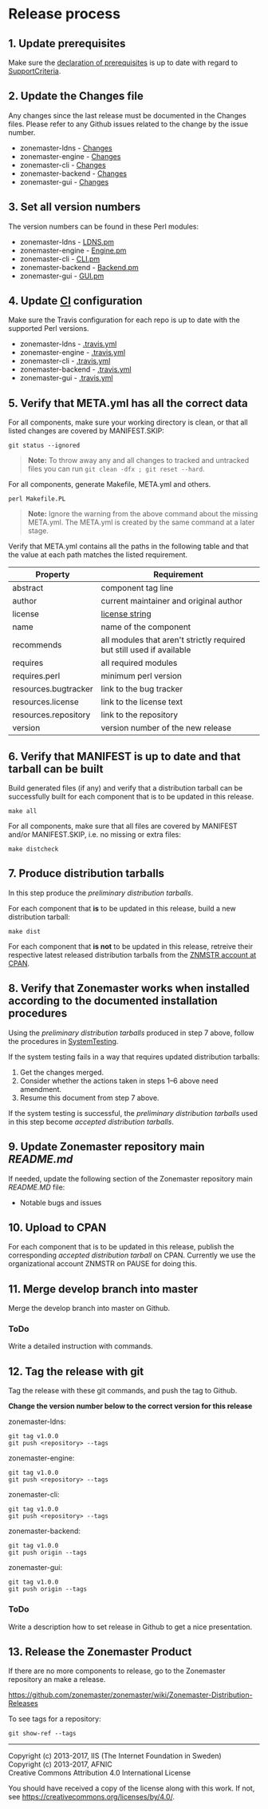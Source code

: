 Release process
===============

## 1. Update prerequisites

Make sure the [declaration of prerequisites] is up to date with regard to
[SupportCriteria](SupportCriteria.md).

## 2. Update the Changes file

Any changes since the last release must be documented in the Changes files.
Please refer to any Github issues related to the change by the issue number.

 * zonemaster-ldns - [Changes](https://github.com/zonemaster/zonemaster-ldns/blob/master/Changes)
 * zonemaster-engine - [Changes](https://github.com/zonemaster/zonemaster-engine/blob/master/Changes)
 * zonemaster-cli - [Changes](https://github.com/zonemaster/zonemaster-cli/blob/master/Changes)
 * zonemaster-backend - [Changes](https://github.com/zonemaster/zonemaster-backend/blob/master/Changes)
 * zonemaster-gui - [Changes](https://github.com/zonemaster/zonemaster-gui/blob/master/Changes)

## 3. Set all version numbers

The version numbers can be found in these Perl modules:

 * zonemaster-ldns - [LDNS.pm](https://github.com/zonemaster/zonemaster-ldns/blob/master/lib/Zonemaster/LDNS.pm)
 * zonemaster-engine - [Engine.pm](https://github.com/zonemaster/zonemaster-engine/blob/master/lib/Zonemaster/Engine.pm)
 * zonemaster-cli - [CLI.pm](https://github.com/zonemaster/zonemaster-cli/blob/master/lib/Zonemaster/CLI.pm)
 * zonemaster-backend - [Backend.pm](https://github.com/zonemaster/zonemaster-backend/blob/master/lib/Zonemaster/Backend.pm)
 * zonemaster-gui - [GUI.pm](https://github.com/zonemaster/zonemaster-gui/blob/master/lib/Zonemaster/GUI.pm)

## 4. Update [CI] configuration

Make sure the Travis configuration for each repo is up to date with the supported Perl versions.

 * zonemaster-ldns - [.travis.yml](https://github.com/zonemaster/zonemaster-ldns/blob/master/.travis.yml)
 * zonemaster-engine - [.travis.yml](https://github.com/zonemaster/zonemaster-engine/blob/master/.travis.yml)
 * zonemaster-cli - [.travis.yml](https://github.com/zonemaster/zonemaster-cli/blob/master/.travis.yml)
 * zonemaster-backend - [.travis.yml](https://github.com/zonemaster/zonemaster-backend/blob/master/.travis.yml)
 * zonemaster-gui - [.travis.yml](https://github.com/zonemaster/zonemaster-gui/blob/master/.travis.yml)

## 5. Verify that META.yml has all the correct data

For all components, make sure your working directory is clean, or that all
listed changes are covered by MANIFEST.SKIP:

    git status --ignored

> **Note:** To throw away any and all changes to tracked and untracked files you
> can run `git clean -dfx ; git reset --hard`.

For all components, generate Makefile, META.yml and others.

    perl Makefile.PL

> **Note:** Ignore the warning from the above command about the missing
> META.yml. The META.yml is created by the same command at a later stage.

Verify that META.yml contains all the paths in the following table and
that the value at each path matches the listed requirement.

Property             | Requirement
---------------------|----------------------------------------------------------------------
abstract             | component tag line
author               | current maintainer and original author
license              | [license string]
name                 | name of the component
recommends           | all modules that aren't strictly required but still used if available
requires             | all required modules
requires.perl        | minimum perl version
resources.bugtracker | link to the bug tracker
resources.license    | link to the license text
resources.repository | link to the repository
version              | version number of the new release

## 6. Verify that MANIFEST is up to date and that tarball can be built

Build generated files (if any) and verify that a distribution tarball can be 
successfully built for each component that is to be updated in this release.

    make all

For all components, make sure that all files are covered by MANIFEST and/or 
MANIFEST.SKIP, i.e. no missing or extra files:

    make distcheck

## 7. Produce distribution tarballs

In this step produce the *preliminary distribution tarballs*.

For each component that **is** to be updated in this release, build a new
distribution tarball:

    make dist

For each component that **is not** to be updated in this release, retreive their
respective latest released distribution tarballs from the [ZNMSTR account at
CPAN].

[ZNMSTR account at CPAN]: http://search.cpan.org/~znmstr/

## 8. Verify that Zonemaster works when installed according to the documented installation procedures

Using the *preliminary distribution tarballs* produced in step 7 above,
follow the procedures in [SystemTesting](SystemTesting.md).

If the system testing fails in a way that requires updated distribution
tarballs:
 1. Get the changes merged.
 2. Consider whether the actions taken in steps 1–6 above need amendment.
 3. Resume this document from step 7 above.

If the system testing is successful, the *preliminary distribution tarballs* used
in this step become *accepted distribution tarballs*.

## 9. Update Zonemaster repository main _README.md_

If needed, update the following section of the Zonemaster repository main _README.MD_ file:

* Notable bugs and issues

## 10. Upload to CPAN

For each component that is to be updated in this release, publish the
corresponding *accepted distribution tarball* on CPAN.
Currently we use the organizational account ZNMSTR on PAUSE for doing
this.

## 11. Merge develop branch into master

Merge the develop branch into master on Github.

### ToDo

Write a detailed instruction with commands.

## 12. Tag the release with git

Tag the release with these git commands, and push the tag to Github.

**Change the version number below to the correct version for this release**

zonemaster-ldns:

    git tag v1.0.0
	git push <repository> --tags

zonemaster-engine:

    git tag v1.0.0
	git push <repository> --tags

zonemaster-cli:

    git tag v1.0.0
	git push <repository> --tags

zonemaster-backend:

    git tag v1.0.0
	git push origin --tags

zonemaster-gui:

    git tag v1.0.0
	git push origin --tags

### ToDo

Write a description how to set release in Github to get a nice presentation.

## 13. Release the Zonemaster Product

If there are no more components to release, go to the Zonemaster repository an
make a release.

https://github.com/zonemaster/zonemaster/wiki/Zonemaster-Distribution-Releases

To see tags for a repository:

    git show-ref --tags

-------

[CI]: https://github.com/travis-ci/travis-ci
[declaration of prerequisites]: ../../../README.md#prerequisites
[latest releases in each branch of Perl]: http://www.cpan.org/src/README.html
[license string]: https://metacpan.org/pod/CPAN::Meta::Spec#license


Copyright (c) 2013-2017, IIS (The Internet Foundation in Sweden)\
Copyright (c) 2013-2017, AFNIC\
Creative Commons Attribution 4.0 International License

You should have received a copy of the license along with this
work.  If not, see <https://creativecommons.org/licenses/by/4.0/>.
